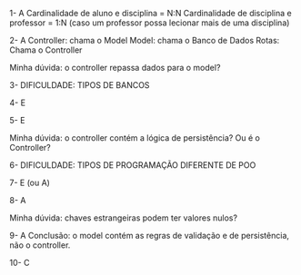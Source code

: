 1- A
Cardinalidade de aluno e disciplina = N:N
Cardinalidade de disciplina e professor = 1:N (caso um professor possa lecionar mais de uma disciplina)

2- A
Controller: chama o Model
Model: chama o Banco de Dados
Rotas: Chama o Controller

Minha dúvida: o controller repassa dados para o model?

3- DIFICULDADE: TIPOS DE BANCOS

4- E

5- E

Minha dúvida: o controller contém a lógica de persistência? Ou é o Controller?

6- DIFICULDADE: TIPOS DE PROGRAMAÇÃO DIFERENTE DE POO

7- E (ou A)

8- A

Minha dúvida: chaves estrangeiras podem ter valores nulos?

9- A
Conclusão: o model contém as regras de validação e de persistência, não o controller. 

10- C
